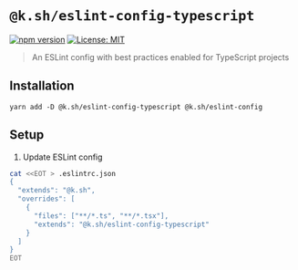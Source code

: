 # `@k.sh/eslint-config-typescript`

[![npm version][package-version-badge]][package-version]
[![License: MIT](https://img.shields.io/badge/license-mit-yellow.svg)](https://opensource.org/licenses/MIT)

> An ESLint config with best practices enabled for TypeScript projects

## Installation

`yarn add -D @k.sh/eslint-config-typescript @k.sh/eslint-config`

## Setup

1. Update ESLint config

```sh
cat <<EOT > .eslintrc.json
{
  "extends": "@k.sh",
  "overrides": [
    {
      "files": ["**/*.ts", "**/*.tsx"],
      "extends": "@k.sh/eslint-config-typescript"
    }
  ]
}
EOT
```

[package-version-badge]: https://badge.fury.io/js/@k.sh%2Feslint-config-typescript.svg
[package-version]: https://www.npmjs.com/package/@k.sh/eslint-config-typescript
